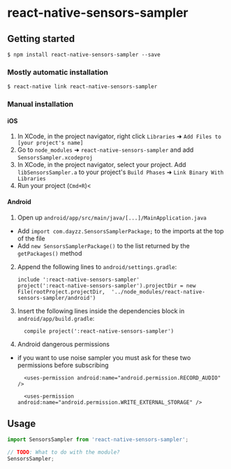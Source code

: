 # react-native-sensors-sampler

## Getting started

`$ npm install react-native-sensors-sampler --save`

### Mostly automatic installation

`$ react-native link react-native-sensors-sampler`

### Manual installation


#### iOS

1. In XCode, in the project navigator, right click `Libraries` ➜ `Add Files to [your project's name]`
2. Go to `node_modules` ➜ `react-native-sensors-sampler` and add `SensorsSampler.xcodeproj`
3. In XCode, in the project navigator, select your project. Add `libSensorsSampler.a` to your project's `Build Phases` ➜ `Link Binary With Libraries`
4. Run your project (`Cmd+R`)<

#### Android

1. Open up `android/app/src/main/java/[...]/MainApplication.java`
  - Add `import com.dayzz.SensorsSamplerPackage;` to the imports at the top of the file
  - Add `new SensorsSamplerPackage()` to the list returned by the `getPackages()` method
2. Append the following lines to `android/settings.gradle`:
  	```
  	include ':react-native-sensors-sampler'
  	project(':react-native-sensors-sampler').projectDir = new File(rootProject.projectDir, 	'../node_modules/react-native-sensors-sampler/android')
  	```
3. Insert the following lines inside the dependencies block in `android/app/build.gradle`:
  	```
      compile project(':react-native-sensors-sampler')
  	```
4. Android dangerous permissions
  - if you want to use noise sampler you must ask for these two permissions before subscribing

      ```
        <uses-permission android:name="android.permission.RECORD_AUDIO" />
      ```

      ```
        <uses-permission android:name="android.permission.WRITE_EXTERNAL_STORAGE" />
      ```

## Usage
```javascript
import SensorsSampler from 'react-native-sensors-sampler';

// TODO: What to do with the module?
SensorsSampler;
```
